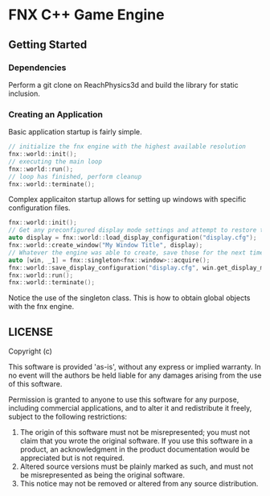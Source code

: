 # FNX C++ Game Engine
## Getting Started
### Dependencies
Perform a git clone on ReachPhysics3d and build the library for static inclusion.
### Creating an Application
Basic application startup is fairly simple.
```cpp
// initialize the fnx engine with the highest available resolution
fnx::world::init();
// executing the main loop
fnx::world::run();
// loop has finished, perform cleanup
fnx::world::terminate();
```
Complex applicaiton startup allows for setting up windows with specific configuration files.
```cpp
fnx::world::init();
// Get any preconfigured display mode settings and attempt to restore the window using those values
auto display = fnx::world::load_display_configuration("display.cfg");
fnx::world::create_window("My Window Title", display);
// Whatever the engine was able to create, save those for the next time
auto [win, _1] = fnx::singleton<fnx::window>::acquire();
fnx::world::save_display_configuration("display.cfg", win.get_display_mode());
fnx::world::run();
fnx::world::terminate();
```
Notice the use of the singleton class. This is how to obtain global objects with the fnx engine.
## LICENSE
Copyright (c) <year> <copyright holders>

This software is provided 'as-is', without any express or implied
warranty. In no event will the authors be held liable for any damages
arising from the use of this software.

Permission is granted to anyone to use this software for any purpose,
including commercial applications, and to alter it and redistribute it
freely, subject to the following restrictions:

1. The origin of this software must not be misrepresented; you must not
   claim that you wrote the original software. If you use this software
   in a product, an acknowledgment in the product documentation would be
   appreciated but is not required.
2. Altered source versions must be plainly marked as such, and must not be
   misrepresented as being the original software.
3. This notice may not be removed or altered from any source distribution.